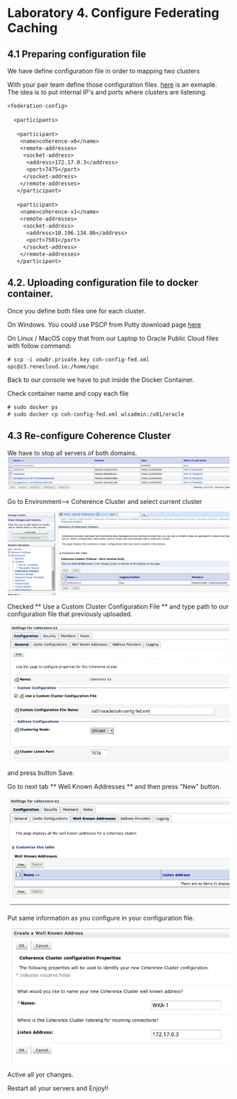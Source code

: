 # Laboratory 4. Configure Federating Caching

## 4.1 Preparing configuration file

We have define configuration file in order to mapping two clusters 

With your pair team define those configuration files. [here](https://github.com/renecloud/HOL-OOWBR/raw/master/files/coh-config-fed.xml) is an exmaple.
The idea is to put internal IP's and ports where clusters are listening. 

```
<federation-config>
 
  <participants>
   
   <participant>
    <name>coherence-x6</name>
    <remote-addresses>
     <socket-address>
      <address>172.17.0.3</address>
      <port>7475</port>
     </socket-address>
    </remote-addresses>
   </participant>
  
   <participant>
    <name>coherence-x1</name>
    <remote-addresses>
     <socket-address>
      <address>10.196.134.86</address>
      <port>7501</port>
     </socket-address>
    </remote-addresses>
   </participant>
```
## 4.2. Uploading configuration file to docker container.

Once you define both files one for each cluster. 

On Windows. You could use PSCP from Putty download page [here](http://www.chiark.greenend.org.uk/~sgtatham/putty/download.html)

On Linux / MacOS copy that from our Laptop to Oracle Public Cloud files with follow command:

```
# scp -i oowbr.private.key coh-config-fed.xml opc@z3.renecloud.io:/home/opc
```
Back to our console we have to put inside the Docker Container.

Check container name and copy each file 
```
# sudo docker ps
# sudo docker cp coh-config-fed.xml wlsadmin:/u01/oracle
```

## 4.3 Re-configure Coherence Cluster

We have to stop all servers of both domains. 
![](files/lab4-1.png)

Go to Environment--> Coherence Cluster and select current cluster

![](files/lab4-2.png)

Checked ** Use a Custom Cluster Configuration File ** and type path to our configuration file that previously uploaded.

![](files/lab4-3.png)

and press button Save.

Go to next tab ** Well Known Addresses ** and then press "New" button.

![](files/lab4-5.png)

Put same information as you configure in your configuration file.

![](files/lab4-6.png)

Active all yor changes. 

Restart all your servers and Enjoy!!












